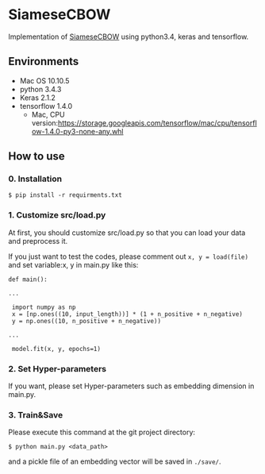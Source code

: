 # SiameseCBOW

Implementation of [SiameseCBOW](http://www.aclweb.org/anthology/P16-1089) using python3.4, keras and tensorflow.

## Environments

* Mac OS 10.10.5
* python 3.4.3
* Keras 2.1.2
* tensorflow 1.4.0
  * Mac, CPU version:https://storage.googleapis.com/tensorflow/mac/cpu/tensorflow-1.4.0-py3-none-any.whl

## How to use

### 0. Installation

```
$ pip install -r requirments.txt
```

### 1. Customize src/load.py

At first, you should customize src/load.py so that you can load your data and preprocess it.

If you just want to test the codes, please comment out ```x, y = load(file)``` and set variable:x, y in main.py like this:

```
def main():

...

 import numpy as np
 x = [np.ones((10, input_length))] * (1 + n_positive + n_negative)
 y = np.ones((10, n_positive + n_negative))

...

 model.fit(x, y, epochs=1)
```

### 2. Set Hyper-parameters

If you want, please set Hyper-parameters such as embedding dimension in main.py.

### 3. Train&Save

Please execute this command at the git project directory:

```
$ python main.py <data_path>
```

and a pickle file of an embedding vector will be saved in ```./save/```.
